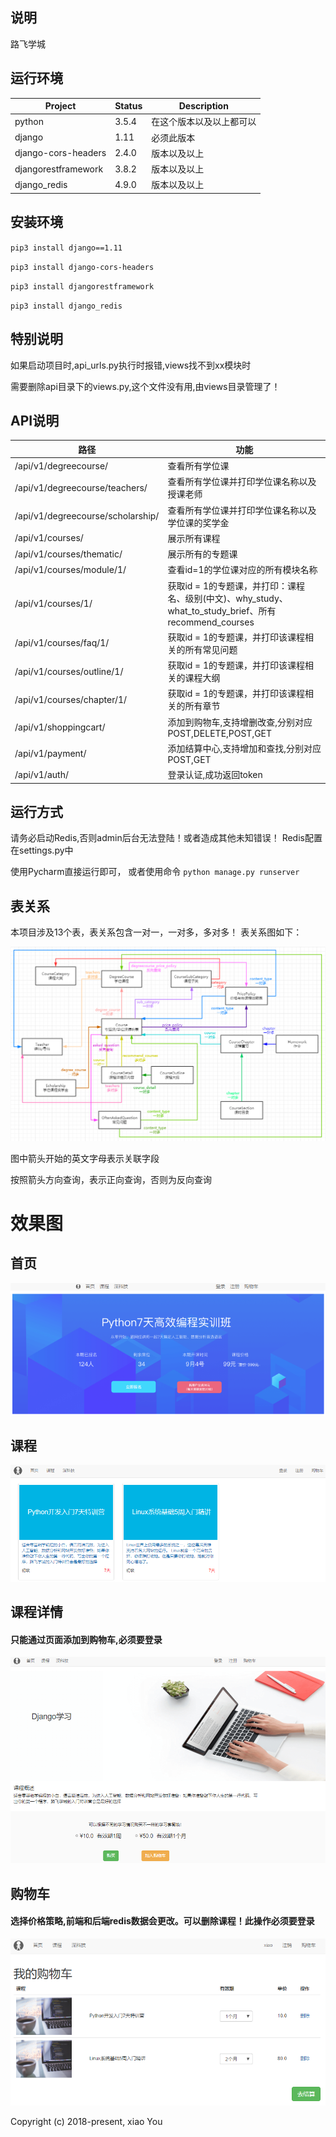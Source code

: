 ## 说明
路飞学城

## 运行环境

| Project | Status | Description |
|---------|--------|-------------|
| python          | 3.5.4 | 在这个版本以及以上都可以 |
| django                | 1.11 | 必须此版本 |
| django-cors-headers                | 2.4.0 | 版本以及以上 |
| djangorestframework                | 3.8.2 | 版本以及以上 |
| django_redis                | 4.9.0 | 版本以及以上 |

## 安装环境
`pip3 install django==1.11`

`pip3 install django-cors-headers`

`pip3 install djangorestframework`

`pip3 install django_redis`

## 特别说明
如果启动项目时,api_urls.py执行时报错,views找不到xx模块时

需要删除api目录下的views.py,这个文件没有用,由views目录管理了！

## API说明

| 路径 | 功能 |
|---------|--------|
| /api/v1/degreecourse/          | 查看所有学位课 |
| /api/v1/degreecourse/teachers/          | 查看所有学位课并打印学位课名称以及授课老师 |
| /api/v1/degreecourse/scholarship/          | 查看所有学位课并打印学位课名称以及学位课的奖学金 |
| /api/v1/courses/          | 展示所有课程 |
| /api/v1/courses/thematic/          | 展示所有的专题课 |
| /api/v1/courses/module/1/          | 查看id=1的学位课对应的所有模块名称 |
| /api/v1/courses/1/          | 获取id = 1的专题课，并打印：课程名、级别(中文)、why_study、what_to_study_brief、所有recommend_courses |
| /api/v1/courses/faq/1/          | 获取id = 1的专题课，并打印该课程相关的所有常见问题 |
| /api/v1/courses/outline/1/          | 获取id = 1的专题课，并打印该课程相关的课程大纲 |
| /api/v1/courses/chapter/1/          | 获取id = 1的专题课，并打印该课程相关的所有章节 |
| /api/v1/shoppingcart/          | 添加到购物车,支持增删改查,分别对应POST,DELETE,POST,GET |
| /api/v1/payment/          | 添加结算中心,支持增加和查找,分别对应POST,GET |
| /api/v1/auth/          | 登录认证,成功返回token |


## 运行方式
请务必启动Redis,否则admin后台无法登陆！或者造成其他未知错误！
Redis配置在settings.py中

使用Pycharm直接运行即可，
或者使用命令
`python manage.py runserver`

## 表关系
本项目涉及13个表，表关系包含一对一，一对多，多对多！
表关系图如下：

![Image text](https://github.com/987334176/luffycity/blob/master/%E8%A1%A8%E5%85%B3%E7%B3%BB.png)

图中箭头开始的英文字母表示关联字段

按照箭头方向查询，表示正向查询，否则为反向查询

# 效果图
## 首页

![Image text](https://github.com/987334176/luffycity/blob/master/%E6%95%88%E6%9E%9C%E5%9B%BE/%E9%A6%96%E9%A1%B5.png)

## 课程

![Image text](https://github.com/987334176/luffycity/blob/master/%E6%95%88%E6%9E%9C%E5%9B%BE/%E8%AF%BE%E7%A8%8B.png)

## 课程详情
#### 只能通过页面添加到购物车,必须要登录

![Image text](https://github.com/987334176/luffycity/blob/master/%E6%95%88%E6%9E%9C%E5%9B%BE/%E8%AF%BE%E7%A8%8B%E8%AF%A6%E6%83%85.png)

## 购物车
#### 选择价格策略,前端和后端redis数据会更改。可以删除课程！此操作必须要登录

![Image text](https://github.com/987334176/luffycity/blob/master/%E6%95%88%E6%9E%9C%E5%9B%BE/%E8%B4%AD%E7%89%A9%E8%BD%A6.png)


Copyright (c) 2018-present, xiao You